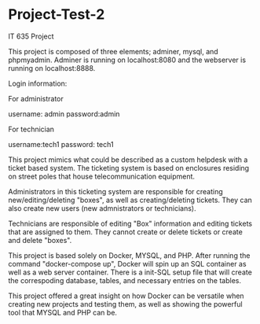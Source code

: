# Project-Test-2
IT 635 Project

This project is composed of three elements; adminer, mysql, and phpmyadmin.
Adminer is running on localhost:8080 and the webserver is running on localhost:8888.

Login information:

For administrator

username: admin
password:admin

For technician

username:tech1
password: tech1


This project mimics what could be described as a custom helpdesk with a ticket based system. The ticketing system is based on enclosures
residing on street poles that house telecommunication equipment.

Administrators in this ticketing system are responsible for creating new/editing/deleting "boxes", as well as creating/deleting tickets. 
They can also create new users (new admnistrators or technicians).

Technicians are responsible of editing "Box" information and editing tickets that are assigned to them. They cannot create or delete
tickets or create and delete "boxes".

This project is based solely on Docker, MYSQL, and PHP. After running the command "docker-compose up", Docker will spin up
an SQL container as well as a web server container. There is a init-SQL setup file that will create the correspoding database, tables,
and necessary entries on the tables. 

This project offered a great insight on how Docker can be versatile when creating new projects and testing them, as well as showing
the powerful tool that MYSQL and PHP can be. 

